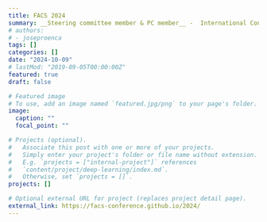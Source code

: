 ```yaml
---
title: FACS 2024
summary: __Steering committee member & PC member__ -  International Conference on Formal Aspects of Component Software 
# authors:
# - joseproenca
tags: []
categories: []
date: "2024-10-09"
# lastMod: "2019-09-05T00:00:00Z"
featured: true
draft: false

# Featured image
# To use, add an image named `featured.jpg/png` to your page's folder. 
image:
  caption: ""
  focal_point: ""

# Projects (optional).
#   Associate this post with one or more of your projects.
#   Simply enter your project's folder or file name without extension.
#   E.g. `projects = ["internal-project"]` references 
#   `content/project/deep-learning/index.md`.
#   Otherwise, set `projects = []`.
projects: []

# Optional external URL for project (replaces project detail page).
external_link: https://facs-conference.github.io/2024/
---
```

